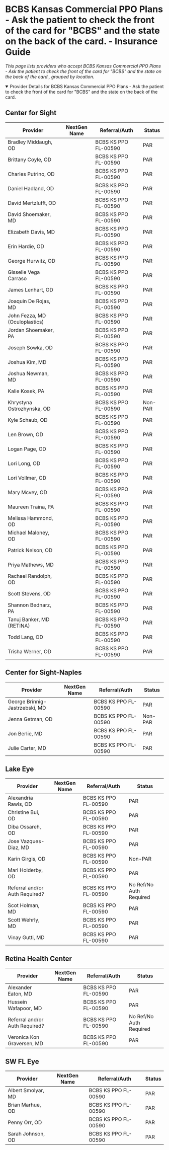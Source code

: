 # BCBS Kansas Commercial PPO Plans - Ask the patient to check the front of the card for "BCBS" and the state on the back of the card. - Insurance Guide

*This page lists providers who accept BCBS Kansas Commercial PPO Plans - Ask the patient to check the front of the card for "BCBS" and the state on the back of the card., grouped by location.*

<details open><summary>Provider Details for BCBS Kansas Commercial PPO Plans - Ask the patient to check the front of the card for "BCBS" and the state on the back of the card.</summary>

## Center for Sight

| Provider | NextGen Name | Referral/Auth | Status |
|----------|-------------|--------------|--------|
| Bradley Middaugh, OD |  | BCBS KS PPO FL-00590 | PAR |
| Brittany Coyle, OD |  | BCBS KS PPO FL-00590 | PAR |
| Charles Putrino, OD |  | BCBS KS PPO FL-00590 | PAR |
| Daniel Hadland, OD |  | BCBS KS PPO FL-00590 | PAR |
| David Mertzlufft, OD |  | BCBS KS PPO FL-00590 | PAR |
| David Shoemaker, MD |  | BCBS KS PPO FL-00590 | PAR |
| Elizabeth Davis, MD |  | BCBS KS PPO FL-00590 | PAR |
| Erin Hardie, OD |  | BCBS KS PPO FL-00590 | PAR |
| George Hurwitz, OD |  | BCBS KS PPO FL-00590 | PAR |
| Gisselle Vega Carraso |  | BCBS KS PPO FL-00590 | PAR |
| James Lenhart, OD |  | BCBS KS PPO FL-00590 | PAR |
| Joaquin De Rojas, MD |  | BCBS KS PPO FL-00590 | PAR |
| John Fezza, MD (Oculoplastics) |  | BCBS KS PPO FL-00590 | PAR |
| Jordan Shoemaker, PA |  | BCBS KS PPO FL-00590 | PAR |
| Joseph Sowka, OD |  | BCBS KS PPO FL-00590 | PAR |
| Joshua Kim, MD |  | BCBS KS PPO FL-00590 | PAR |
| Joshua Newman, MD |  | BCBS KS PPO FL-00590 | PAR |
| Kalie Kosek, PA |  | BCBS KS PPO FL-00590 | PAR |
| Khrystyna Ostrozhynska, OD |  | BCBS KS PPO FL-00590 | Non-PAR |
| Kyle Schaub, OD |  | BCBS KS PPO FL-00590 | PAR |
| Len Brown, OD |  | BCBS KS PPO FL-00590 | PAR |
| Logan Page, OD |  | BCBS KS PPO FL-00590 | PAR |
| Lori Long, OD |  | BCBS KS PPO FL-00590 | PAR |
| Lori Vollmer, OD |  | BCBS KS PPO FL-00590 | PAR |
| Mary Mcvey, OD |  | BCBS KS PPO FL-00590 | PAR |
| Maureen Traina, PA |  | BCBS KS PPO FL-00590 | PAR |
| Melissa Hammond, OD |  | BCBS KS PPO FL-00590 | PAR |
| Michael Maloney, OD |  | BCBS KS PPO FL-00590 | PAR |
| Patrick Nelson, OD |  | BCBS KS PPO FL-00590 | PAR |
| Priya Mathews, MD |  | BCBS KS PPO FL-00590 | PAR |
| Rachael Randolph, OD |  | BCBS KS PPO FL-00590 | PAR |
| Scott Stevens, OD |  | BCBS KS PPO FL-00590 | PAR |
| Shannon Bednarz, PA |  | BCBS KS PPO FL-00590 | PAR |
| Tanuj Banker, MD (RETINA) |  | BCBS KS PPO FL-00590 | PAR |
| Todd Lang, OD |  | BCBS KS PPO FL-00590 | PAR |
| Trisha Werner, OD |  | BCBS KS PPO FL-00590 | PAR |

## Center for Sight-Naples

| Provider | NextGen Name | Referral/Auth | Status |
|----------|-------------|--------------|--------|
| George Brinnig-Jastrzebski, MD |  | BCBS KS PPO FL-00590 | PAR |
| Jenna Getman, OD |  | BCBS KS PPO FL-00590 | Non-PAR |
| Jon Berlie, MD |  | BCBS KS PPO FL-00590 | PAR |
| Julie Carter, MD |  | BCBS KS PPO FL-00590 | PAR |

## Lake Eye 

| Provider | NextGen Name | Referral/Auth | Status |
|----------|-------------|--------------|--------|
| Alexandria Rawls, OD |  | BCBS KS PPO FL-00590 | PAR |
| Christine Bui, OD |  | BCBS KS PPO FL-00590 | PAR |
| Diba Ossareh, OD |  | BCBS KS PPO FL-00590 | PAR |
| Jose Vazques-Diaz, MD |  | BCBS KS PPO FL-00590 | PAR |
| Karin Girgis, OD |  | BCBS KS PPO FL-00590 | Non-PAR |
| Mari Holderby, OD |  | BCBS KS PPO FL-00590 | PAR |
| Referral and/or Auth Required? |  | BCBS KS PPO FL-00590 | No Ref/No Auth Required |
| Scot Holman, MD |  | BCBS KS PPO FL-00590 | PAR |
| Scott Wehrly, MD |  | BCBS KS PPO FL-00590 | PAR |
| Vinay Gutti, MD |  | BCBS KS PPO FL-00590 | PAR |

## Retina Health Center

| Provider | NextGen Name | Referral/Auth | Status |
|----------|-------------|--------------|--------|
| Alexander Eaton, MD |  | BCBS KS PPO FL-00590 | PAR |
| Hussein Wafapoor, MD |  | BCBS KS PPO FL-00590 | PAR |
| Referral and/or Auth Required? |  | BCBS KS PPO FL-00590 | No Ref/No Auth Required |
| Veronica Kon Graversen, MD |  | BCBS KS PPO FL-00590 | PAR |

## SW FL Eye

| Provider | NextGen Name | Referral/Auth | Status |
|----------|-------------|--------------|--------|
| Albert Smolyar, MD |  | BCBS KS PPO FL-00590 | PAR |
| Brian Marhue, OD |  | BCBS KS PPO FL-00590 | PAR |
| Penny Orr, OD |  | BCBS KS PPO FL-00590 | PAR |
| Sarah Johnson, OD |  | BCBS KS PPO FL-00590 | PAR |

</details>

